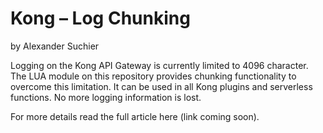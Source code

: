 # Kong – Log Chunking
by Alexander Suchier

Logging on the Kong API Gateway is currently limited to 4096 character. The LUA module on this repository provides chunking functionality to overcome this limitation. 
It can be used in all Kong plugins and serverless functions. No more logging information is lost.

For more details read the full article here (link coming soon).